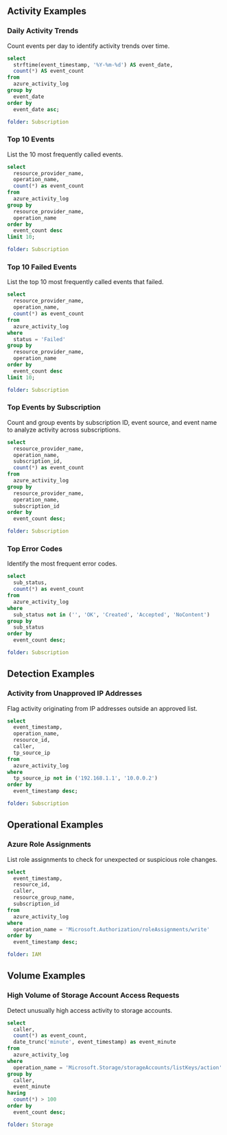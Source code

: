 ## Activity Examples

### Daily Activity Trends

Count events per day to identify activity trends over time.

```sql
select
  strftime(event_timestamp, '%Y-%m-%d') AS event_date,
  count(*) AS event_count
from
  azure_activity_log
group by
  event_date
order by
  event_date asc;
```

```yaml
folder: Subscription
```

### Top 10 Events

List the 10 most frequently called events.

```sql
select
  resource_provider_name,
  operation_name,
  count(*) as event_count
from
  azure_activity_log
group by
  resource_provider_name,
  operation_name
order by
  event_count desc
limit 10;
```

```yaml
folder: Subscription
```

### Top 10 Failed Events

List the top 10 most frequently called events that failed.

```sql
select
  resource_provider_name,
  operation_name,
  count(*) as event_count
from
  azure_activity_log
where
  status = 'Failed'
group by
  resource_provider_name,
  operation_name
order by
  event_count desc
limit 10;
```

```yaml
folder: Subscription
```

### Top Events by Subscription

Count and group events by subscription ID, event source, and event name to analyze activity across subscriptions.

```sql
select
  resource_provider_name,
  operation_name,
  subscription_id,
  count(*) as event_count
from
  azure_activity_log
group by
  resource_provider_name,
  operation_name,
  subscription_id
order by
  event_count desc;
```

```yaml
folder: Subscription
```

### Top Error Codes

Identify the most frequent error codes.

```sql
select
  sub_status,
  count(*) as event_count
from
  azure_activity_log
where
  sub_status not in ('', 'OK', 'Created', 'Accepted', 'NoContent')
group by
  sub_status
order by
  event_count desc;
```

```yaml
folder: Subscription
```

## Detection Examples

### Activity from Unapproved IP Addresses

Flag activity originating from IP addresses outside an approved list.

```sql
select
  event_timestamp,
  operation_name,
  resource_id,
  caller,
  tp_source_ip
from
  azure_activity_log
where
  tp_source_ip not in ('192.168.1.1', '10.0.0.2')
order by
  event_timestamp desc;
```

```yaml
folder: Subscription
```

## Operational Examples

### Azure Role Assignments

List role assignments to check for unexpected or suspicious role changes.

```sql
select
  event_timestamp,
  resource_id,
  caller,
  resource_group_name,
  subscription_id
from
  azure_activity_log
where
  operation_name = 'Microsoft.Authorization/roleAssignments/write'
order by
  event_timestamp desc;
```

```yaml
folder: IAM
```

## Volume Examples

### High Volume of Storage Account Access Requests

Detect unusually high access activity to storage accounts.

```sql
select
  caller,
  count(*) as event_count,
  date_trunc('minute', event_timestamp) as event_minute
from
  azure_activity_log
where
  operation_name = 'Microsoft.Storage/storageAccounts/listKeys/action'
group by
  caller,
  event_minute
having
  count(*) > 100
order by
  event_count desc;
```

```yaml
folder: Storage
```
